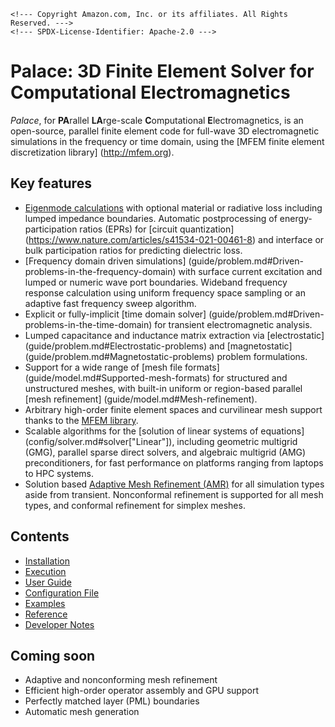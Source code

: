 ```@raw html
<!--- Copyright Amazon.com, Inc. or its affiliates. All Rights Reserved. --->
<!--- SPDX-License-Identifier: Apache-2.0 --->
```

# Palace: 3D Finite Element Solver for Computational Electromagnetics

*Palace*, for **PA**rallel **LA**rge-scale **C**omputational **E**lectromagnetics, is an
open-source, parallel finite element code for full-wave 3D electromagnetic simulations in
the frequency or time domain, using the [MFEM finite element discretization library]
(http://mfem.org).

## Key features

  - [Eigenmode calculations](guide/problem.md#Eigenmode-problems) with optional material or
    radiative loss including lumped impedance boundaries. Automatic postprocessing of
    energy-participation ratios (EPRs) for [circuit quantization]
    (https://www.nature.com/articles/s41534-021-00461-8) and interface or bulk
    participation ratios for predicting dielectric loss.
  - [Frequency domain driven simulations]
    (guide/problem.md#Driven-problems-in-the-frequency-domain) with surface current
    excitation and lumped or numeric wave port boundaries. Wideband frequency response
    calculation using uniform frequency space sampling or an adaptive fast frequency sweep
    algorithm.
  - Explicit or fully-implicit [time domain solver]
    (guide/problem.md#Driven-problems-in-the-time-domain) for transient electromagnetic
    analysis.
  - Lumped capacitance and inductance matrix extraction via [electrostatic]
    (guide/problem.md#Electrostatic-problems) and [magnetostatic]
    (guide/problem.md#Magnetostatic-problems) problem formulations.
  - Support for a wide range of [mesh file formats]
    (guide/model.md#Supported-mesh-formats) for structured and unstructured meshes,
    with built-in uniform or region-based parallel [mesh refinement]
    (guide/model.md#Mesh-refinement).
  - Arbitrary high-order finite element spaces and curvilinear mesh support thanks to
    the [MFEM library](https://mfem.org/features/).
  - Scalable algorithms for the [solution of linear systems of equations]
    (config/solver.md#solver["Linear"]), including geometric multigrid (GMG), parallel
    sparse direct solvers, and algebraic multigrid (AMG) preconditioners, for fast
    performance on platforms ranging from laptops to HPC systems.
  - Solution based [Adaptive Mesh Refinement
    (AMR)](config/model.md#model%5B%22Refinement%22%5D) for all simulation types aside
    from transient. Nonconformal refinement is supported for all mesh types, and conformal
    refinement for simplex meshes.

## Contents

  - [Installation](install.md)
  - [Execution](run.md)
  - [User Guide](guide/guide.md)
  - [Configuration File](config/config.md)
  - [Examples](examples/examples.md)
  - [Reference](reference.md)
  - [Developer Notes](developer.md)

## Coming soon

  - Adaptive and nonconforming mesh refinement
  - Efficient high-order operator assembly and GPU support
  - Perfectly matched layer (PML) boundaries
  - Automatic mesh generation

